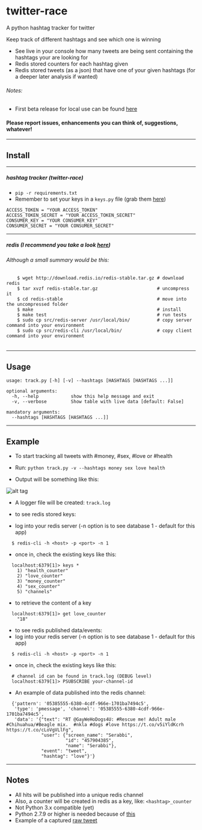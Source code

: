 # twitter-race
A python hashtag tracker for twitter

Keep track of different hashtags and see which one is winning

* See live in your console how many tweets are being sent containing the hashtags your are looking for
* Redis stored counters for each hashtag given
* Redis stored tweets (as a json) that have one of your given hashtags (for a deeper later analysis if wanted)


###### Notes:
* First beta release for local use can be found [here](https://github.com/patillacode/twitter-race/releases/tag/0.1.0)


#### Please report issues, enhancements you can think of, suggestions, whatever!
------------

## Install

------------

##### hashtag tracker (twitter-race)
* `pip -r requirements.txt`
* Remember to set your keys in a `keys.py` file (grab them [here](https://apps.twitter.com/))
```
ACCESS_TOKEN = "YOUR ACCESS_TOKEN"
ACCESS_TOKEN_SECRET = "YOUR ACCESS_TOKEN_SECRET"
CONSUMER_KEY = "YOUR CONSUMER_KEY"
CONSUMER_SECRET = "YOUR CONSUMER_SECRET"
```

------------

##### redis (I recommend you take a look [here](http://redis.io/topics/quickstart))
###### Although a small summary would be this:
```
    $ wget http://download.redis.io/redis-stable.tar.gz # download redis
    $ tar xvzf redis-stable.tar.gz                      # uncompress it
    $ cd redis-stable                                   # move into the uncompressed folder
    $ make                                              # install
    $ make test                                         # run tests
    $ sudo cp src/redis-server /usr/local/bin/          # copy server command into your environment
    $ sudo cp src/redis-cli /usr/local/bin/             # copy client command into your environment
```
######
------------

## Usage
```
usage: track.py [-h] [-v] --hashtags [HASHTAGS [HASHTAGS ...]]

optional arguments:
  -h, --help            show this help message and exit
  -v, --verbose         Show table with live data [default: False]

mandatory arguments:
  --hashtags [HASHTAGS [HASHTAGS ...]]

```

------------

## Example

* To start tracking all tweets with #money, #sex, #love or #health
* Run: `python track.py -v --hashtags money sex love health`

* Output will be something like this:

![alt tag](http://i.imgur.com/VvIK5IN.png)

* A logger file will be created: `track.log`

* to see redis stored keys:
* log into your redis server (-n option is to see database 1 - default for this app)
```
  $ redis-cli -h <host> -p <port> -n 1
```

* once in, check the existing keys like this:
```
  localhost:6379[1]> keys *
    1) "health_counter"
    2) "love_counter"
    3) "money_counter"
    4) "sex_counter"
    5) "channels"
```

* to retrieve the content of a key
```
  localhost:6379[1]> get love_counter
    "18"
```

* to see redis published data/events:
* log into your redis server (-n option is to see database 1 - default for this app)
```
  $ redis-cli -h <host> -p <port> -n 1
```

* once in, check the existing keys like this:
```
  # channel id can be found in track.log (DEBUG level)
  localhost:6379[1]> PSUBSCRIBE your-channel-id
```

* An example of data published into the redis channel:
```
  {'pattern': '05385555-6380-4cdf-966e-1701ba7494c5', 
   'type': 'pmessage', 'channel': '05385555-6380-4cdf-966e-1701ba7494c5', 
   'data': '{"text": "RT @GayWeHoDogs4U: #Rescue me! Adult male #Chihuahua/#Beagle mix.  #nkla #dogs #love https://t.co/v5iYldKcrh https://t.co/cLoVgVLlFg", 
             "user": {"screen_name": "Serabbi", 
                      "id": "457904385", 
                      "name": "Serabbi"}, 
             "event": "tweet", 
             "hashtag": "love"}'}
```

------------

## Notes
* All hits will be published into a unique redis channel
* Also, a counter will be created in redis as a key, like: `<hashtag>_counter`
* Not Python 3.x compatible (yet)
* Python 2.7.9 or higher is needed because of [this](https://urllib3.readthedocs.org/en/latest/security.html#insecureplatformwarning)
* Example of a captured [raw tweet](https://gist.github.com/patillacode/1fc239540ec006dd70a7#file-tweet-py)
